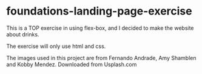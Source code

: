 # foundations-landing-page-exercise

This is a TOP exercise in using flex-box, and I decided to make the website about drinks.

The exercise will only use html and css.

The images used in this project are from Fernando Andrade, Amy Shamblen and Kobby Mendez. 
Downloaded from Usplash.com
